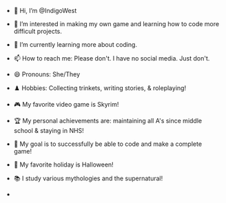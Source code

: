 - 👋 Hi, I’m @IndigoWest
- 👀 I’m interested in making my own game and learning how to code more difficult projects.
- 🌱 I’m currently learning more about coding.
- 📫 How to reach me: Please don't. I have no social media. Just don't.
- :smile: Pronouns: She/They
- :chess_pawn: Hobbies: Collecting trinkets, writing stories, & roleplaying!
- :video_game: My favorite video game is Skyrim!
- :trophy: My personal achievements are: maintaining all A's since middle school & staying in NHS!
- :rocket: My goal is to successfully be able to code and make a complete game!
 
 
- :jack_o_lantern: My favorite holiday is Halloween!
- :books: I study various mythologies and the supernatural!
- 
